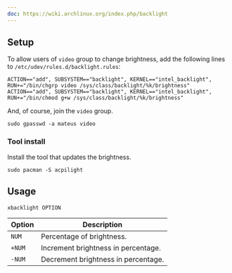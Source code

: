 ```yaml
---
doc: https://wiki.archlinux.org/index.php/backlight
---
```


## Setup

To allow users of `video` group to change brightness,
add the following lines to `/etc/udev/rules.d/backlight.rules`:

```
ACTION=="add", SUBSYSTEM=="backlight", KERNEL=="intel_backlight", RUN+="/bin/chgrp video /sys/class/backlight/%k/brightness"
ACTION=="add", SUBSYSTEM=="backlight", KERNEL=="intel_backlight", RUN+="/bin/chmod g+w /sys/class/backlight/%k/brightness"
```

And, of course, join the `video` group.

```shell
sudo gpasswd -a mateus video
```

### Tool install

Install the tool that updates the brightness.

```shell
sudo pacman -S acpilight
```

## Usage

```shell
xbacklight OPTION
```

| Option | Description |
| --- | --- |
| `NUM` | Percentage of brightness. |
| `+NUM` | Increment brightness in percentage. |
| `-NUM` | Decrement brightness in percentage. |

